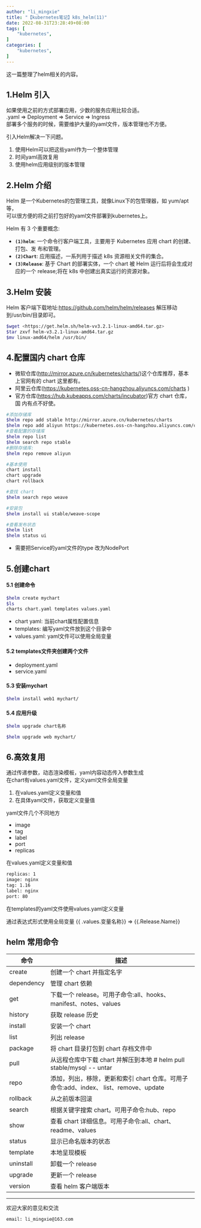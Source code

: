```yaml
---
author: "li_mingxie"
title: "【kubernetes笔记】k8s_helm(11)"
date: 2022-08-31T23:28:49+08:00
tags: [
    "kubernetes",
]
categories: [
    "kubernetes",
]
---
```


这一篇整理了helm相关的内容。
<!--more-->

## 1.Helm 引入

如果使用之前的方式部署应用，少数的服务应用比较合适。  
.yaml => Deployment => Service => Ingress  
部署多个服务的时候，需要维护大量的yaml文件，版本管理也不方便。  

引入Helm解决一下问题。  

1. 使用Helm可以把这些yaml作为一个整体管理
2. 时间yaml高效复用
3. 使用helm应用级别的版本管理

## 2.Helm 介绍

Helm 是一个Kubernetes的包管理工具，就像Linux下的包管理器，如 yum/apt 等，  
可以很方便的将之前打包好的yaml文件部署到kubernetes上。

Helm 有 3 个重要概念:

* **`(1)helm`**: 一个命令行客户端工具，主要用于 Kubernetes 应用 chart 的创建、打包、发 布和管理。
* **`(2)Chart`**: 应用描述，一系列用于描述 k8s 资源相关文件的集合。
* **`(3)Release`**: 基于 Chart 的部署实体，一个 chart 被 Helm 运行后将会生成对应的一个 release;将在 k8s 中创建出真实运行的资源对象。

## 3.Helm 安装

Helm 客户端下载地址:<https://github.com/helm/helm/releases>
解压移动到/usr/bin/目录即可。

```bash
$wget <https://get.helm.sh/helm-vv3.2.1-linux-amd64.tar.gz>
$tar zxvf helm-v3.2.1-linux-amd64.tar.gz
$mv linux-amd64/helm /usr/bin/
```

## 4.配置国内 chart 仓库

* 微软仓库(<http://mirror.azure.cn/kubernetes/charts/>)这个仓库推荐，基本 上官网有的 chart 这里都有。
* 阿里云仓库(<https://kubernetes.oss-cn-hangzhou.aliyuncs.com/charts> )
* 官方仓库(<https://hub.kubeapps.com/charts/incubator>)官方 chart 仓库，国 内有点不好使。

```bash
#添加存储库
$helm repo add stable http://mirror.azure.cn/kubernetes/charts
$helm repo add aliyun https://kubernetes.oss-cn-hangzhou.aliyuncs.com/charts helm repo update
#查看配置的存储库
$helm repo list
$helm search repo stable
#删除存储库:
$helm repo remove aliyun

#基本使用
chart install
chart upgrade
chart rollback
```

```bash
#查找 chart
$helm search repo weave

#安装包
$helm install ui stable/weave-scope

#查看发布状态 
$helm list
$helm status ui
```

* 需要把Service的yaml文件的type 改为NodePort

## 5.创建chart

#### 5.1 创建命令

```bash
$helm create mychart
$ls 
charts chart.yaml templates values.yaml
```

* chart yaml: 当前chart属性配置信息
* templates: 编写yaml文件放到这个目录中
* values.yaml: yaml文件可以使用全局变量

#### 5.2 templates文件夹创建两个文件

* deployment.yaml
* service.yaml

#### 5.3 安装mychart

```bash
$helm install web1 mychart/
```

#### 5.4 应用升级

```bash
$helm upgrade chart名称

$helm upgrade web mychart/
```

## 6.高效复用

通过传递参数，动态渲染模板，yaml内容动态传入参数生成  
在chart有values.yaml文件，定义yaml文件全局变量  

1. 在values.yaml定义变量和值
2. 在具体yaml文件，获取定义变量值

yaml文件几个不同地方

* image
* tag
* label
* port
* replicas

在values.yaml定义变量和值

```bash
replicas: 1
image: nginx
tag: 1.16
label: nginx
port: 80
```

在templates的yaml文件使用values.yaml定义变量

通过表达式形式使用全局变量
{{ .values.变量名称}}  => {{.Release.Name}}

## helm 常用命令

|命令|描述|
|---|---|
|create|创建一个 chart 并指定名字|
|dependency|管理 chart 依赖|
|get|下载一个 release。可用子命令:all、hooks、manifest、notes、values|
|history|获取 release 历史|
|install|安装一个 chart|
|list|列出 release|
|package|将 chart 目录打包到 chart 存档文件中|
|pull|从远程仓库中下载 chart 并解压到本地 # helm pull stable/mysql -- untar|
|repo|添加，列出，移除，更新和索引 chart 仓库。可用子命令:add、index、 list、remove、update|
|rollback|从之前版本回滚|
|search|根据关键字搜索 chart。可用子命令:hub、repo|
|show|查看 chart 详细信息。可用子命令:all、chart、readme、values|
|status|显示已命名版本的状态|
|template|本地呈现模板|
|uninstall|卸载一个 release|
|upgrade|更新一个 release|
|version|查看 helm 客户端版本|

----------------------------------------------

欢迎大家的意见和交流

`email: li_mingxie@163.com`
